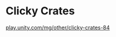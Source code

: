 # Clicky Crates


[play.unity.com/mg/other/clicky-crates-84](https://play.unity.com/mg/other/clicky-crates-84)
